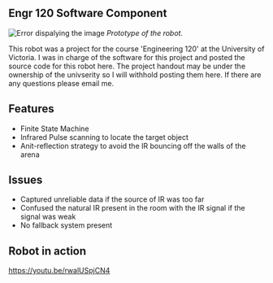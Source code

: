 ## Engr 120 Software Component

![Error dispalying the image](https://i.imgur.com/7pj86hm.jpg)
_Prototype of the robot._

This robot was a project for the course 'Engineering 120' at the University of Victoria. I was in charge of the software for this project and posted the source code for this robot here. The project handout may be under the ownership of the univserity so I will withhold posting them here. If there are any questions please email me.

## Features
- Finite State Machine
- Infrared Pulse scanning to locate the target object
- Anit-reflection strategy to avoid the IR bouncing off the walls of the arena


## Issues
- Captured unreliable data if the source of IR was too far
- Confused the natural IR present in the room with the IR signal if the signal was weak
- No fallback system present

## Robot in action
https://youtu.be/rwalUSpjCN4




